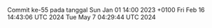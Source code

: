 Commit ke-55 pada tanggal Sun Jan 01 14:00 2023 +0100
Fri Feb 16 14:43:06 UTC 2024
Tue May  7 04:29:44 UTC 2024
